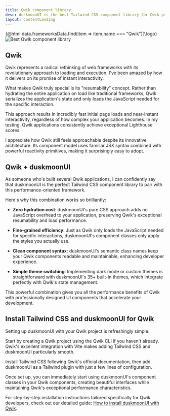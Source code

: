```yaml
---
title: Qwik component library
desc: duskmoonUI is the best Tailwind CSS component library for Qwik projects
layout: contentLanding
---
```


<script>
  import Translate from "$components/Translate.svelte"
  import Testimonials from "$components/Testimonials.svelte"
  export let data
</script>

<div class="mx-auto not-prose max-w-4xl py-12 p-6 from-base-300 rounded-box outline-base-content/5 mt-12 mb-6 items-center justify-center gap-8 bg-linear-to-b bg-center outline-2 outline-offset-6">
<div class="max-w-96 items-center w-full grid grid-cols-2 gap-6 lg:gap-12 [&>svg]:w-full [&>svg]:h-auto mx-auto">
{@html data.frameworksData.find(item => item.name === "Qwik")?.logo}
<img class="w-full h-auto" src="https://img.daisyui.com/images/duskmoonui/mark-static.svg" alt="Best Qwik component library" />
</div>
</div>

## Qwik

Qwik represents a radical rethinking of web frameworks with its revolutionary approach to loading and execution. I've been amazed by how it delivers on its promise of instant interactivity.

What makes Qwik truly special is its "resumability" concept. Rather than hydrating the entire application on load like traditional frameworks, Qwik serializes the application's state and only loads the JavaScript needed for the specific interaction.

This approach results in incredibly fast initial page loads and near-instant interactivity, regardless of how complex your application becomes. In my testing, Qwik applications consistently achieve exceptional Lighthouse scores.

I appreciate how Qwik still feels approachable despite its innovative architecture. Its component model uses familiar JSX syntax combined with powerful reactivity primitives, making it surprisingly easy to adopt.

## Qwik + duskmoonUI

As someone who's built several Qwik applications, I can confidently say that duskmoonUI is the perfect Tailwind CSS component library to pair with this performance-oriented framework.

Here's why this combination works so brilliantly:

- **Zero hydration cost**: duskmoonUI's pure CSS approach adds no JavaScript overhead to your application, preserving Qwik's exceptional resumability and load performance.

- **Fine-grained efficiency**: Just as Qwik only loads the JavaScript needed for specific interactions, duskmoonUI's component classes only apply the styles you actually use.

- **Clean component syntax**: duskmoonUI's semantic class names keep your Qwik components readable and maintainable, enhancing developer experience.

- **Simple theme switching**: Implementing dark mode or custom themes is straightforward with duskmoonUI's 35+ built-in themes, which integrate perfectly with Qwik's state management.

This powerful combination gives you all the performance benefits of Qwik with professionally designed UI components that accelerate your development.

<div dir="ltr" class="left-[50%] rtl:left-[-50%] relative translate-x-[-50%] rtl:translate-x-[50%] my-12 w-[calc(100vw-2rem)]">
  <Testimonials items={data.testimonials} limit="6" />
</div>

## Install Tailwind CSS and duskmoonUI for Qwik

Setting up duskmoonUI with your Qwik project is refreshingly simple.

Start by creating a Qwik project using the Qwik CLI if you haven't already. Qwik's excellent integration with Vite makes adding Tailwind CSS and duskmoonUI particularly smooth.

Install Tailwind CSS following Qwik's official documentation, then add duskmoonUI as a Tailwind plugin with just a few lines of configuration.

Once set up, you can immediately start using duskmoonUI's component classes in your Qwik components, creating beautiful interfaces while maintaining Qwik's exceptional performance characteristics.

For step-by-step installation instructions tailored specifically for Qwik developers, check out our detailed guide: [How to install duskmoonUI with Qwik](/docs/install/qwik/).
